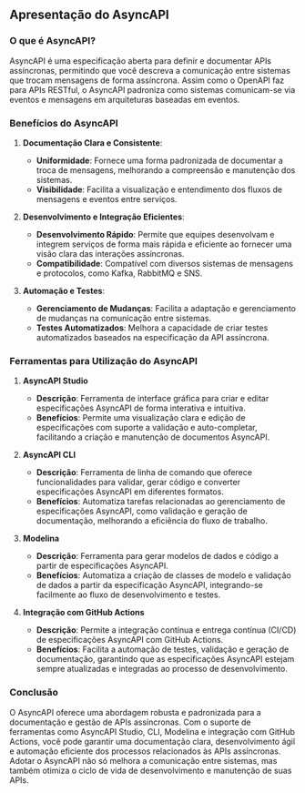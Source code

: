 ## Apresentação do AsyncAPI

### O que é AsyncAPI?

AsyncAPI é uma especificação aberta para definir e documentar APIs assíncronas, permitindo que você descreva a comunicação entre sistemas que trocam mensagens de forma assíncrona. Assim como o OpenAPI faz para APIs RESTful, o AsyncAPI padroniza como sistemas comunicam-se via eventos e mensagens em arquiteturas baseadas em eventos.

### Benefícios do AsyncAPI

1. **Documentação Clara e Consistente**:
   - **Uniformidade**: Fornece uma forma padronizada de documentar a troca de mensagens, melhorando a compreensão e manutenção dos sistemas.
   - **Visibilidade**: Facilita a visualização e entendimento dos fluxos de mensagens e eventos entre serviços.

2. **Desenvolvimento e Integração Eficientes**:
   - **Desenvolvimento Rápido**: Permite que equipes desenvolvam e integrem serviços de forma mais rápida e eficiente ao fornecer uma visão clara das interações assíncronas.
   - **Compatibilidade**: Compatível com diversos sistemas de mensagens e protocolos, como Kafka, RabbitMQ e SNS.

3. **Automação e Testes**:
   - **Gerenciamento de Mudanças**: Facilita a adaptação e gerenciamento de mudanças na comunicação entre sistemas.
   - **Testes Automatizados**: Melhora a capacidade de criar testes automatizados baseados na especificação da API assíncrona.

### Ferramentas para Utilização do AsyncAPI

1. **AsyncAPI Studio**
   - **Descrição**: Ferramenta de interface gráfica para criar e editar especificações AsyncAPI de forma interativa e intuitiva.
   - **Benefícios**: Permite uma visualização clara e edição de especificações com suporte a validação e auto-completar, facilitando a criação e manutenção de documentos AsyncAPI.

2. **AsyncAPI CLI**
   - **Descrição**: Ferramenta de linha de comando que oferece funcionalidades para validar, gerar código e converter especificações AsyncAPI em diferentes formatos.
   - **Benefícios**: Automatiza tarefas relacionadas ao gerenciamento de especificações AsyncAPI, como validação e geração de documentação, melhorando a eficiência do fluxo de trabalho.

3. **Modelina**
   - **Descrição**: Ferramenta para gerar modelos de dados e código a partir de especificações AsyncAPI.
   - **Benefícios**: Automatiza a criação de classes de modelo e validação de dados a partir da especificação AsyncAPI, integrando-se facilmente ao fluxo de desenvolvimento e testes.

4. **Integração com GitHub Actions**
   - **Descrição**: Permite a integração contínua e entrega contínua (CI/CD) de especificações AsyncAPI com GitHub Actions.
   - **Benefícios**: Facilita a automação de testes, validação e geração de documentação, garantindo que as especificações AsyncAPI estejam sempre atualizadas e integradas ao processo de desenvolvimento.

### Conclusão

O AsyncAPI oferece uma abordagem robusta e padronizada para a documentação e gestão de APIs assíncronas. Com o suporte de ferramentas como AsyncAPI Studio, CLI, Modelina e integração com GitHub Actions, você pode garantir uma documentação clara, desenvolvimento ágil e automação eficiente dos processos relacionados às APIs assíncronas. Adotar o AsyncAPI não só melhora a comunicação entre sistemas, mas também otimiza o ciclo de vida de desenvolvimento e manutenção de suas APIs.
